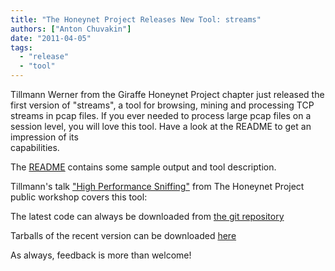 ```yaml
---
title: "The Honeynet Project Releases New Tool: streams"
authors: ["Anton Chuvakin"]
date: "2011-04-05"
tags: 
  - "release"
  - "tool"
---
```


Tillmann Werner from the Giraffe Honeynet Project chapter just released the first version of "streams", a tool for browsing, mining and processing TCP streams in pcap files. If you ever needed to process large pcap files on a session level, you will love this tool. Have a look at the README to get an impression of its  
capabilities.  
  
The [README](http://src.carnivore.it/streams/about) contains some sample output and tool description.  
  
Tillmann's talk ["High Performance Sniffing"](https://www3.honeynet.org/wp-content/uploads/attachments/sniffing-mining.pdf) from The Honeynet Project public workshop covers this tool:  
  
The latest code can always be downloaded from [the git repository](http://src.carnivore.it/streams/tree/)  
  
Tarballs of the recent version can be downloaded [here](ftp://ftp.carnivore.it/projects/streams/)  
  
As always, feedback is more than welcome!
